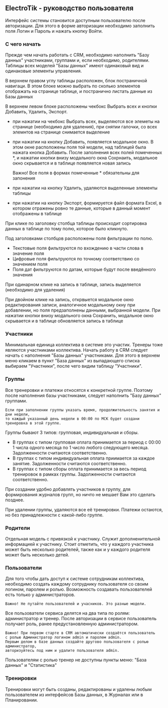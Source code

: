 ## ElectroTik - руководство пользователя

Интерфейс системы становится доступным пользователю после авторизации.
Для этого в форме авторизации необходимо заполнить поля Логин и Пароль и нажать кнопку Войти.

### С чего начать

Прежде чем начать работать с CRM, необходимо наполнить "Базу данных" участниками, группами и, если необходимо, родителями.
Таблицы всех моделей "Базы данных" имеют одинаковый вид и одинаковые элементы управления.

В верхнем правом углу таблицы расположен, блок постраничной навигаци. 
В этом блоке можно выбрать по сколько элементов отображать на странице таблице, и постранично листать данные из Базы данных

В верхнем левом блоке расположены чекбокс Выбрать всех и кнопки Добавить, Удалить, Экспорт.

- при нажатии на чекбокс Выбрать всех, выделяются все элеметы на странице (необходимо для удаления), при снятии галочки, со всех элемнтов на странице снимается выделение
- при нажатии на кнопку Добавить, появляется модальное окно. В этом окне расположены поля той модели, над таблицей была нажата кнопка Добавить. После заполнения всех полей  помеченных *, и нажатии кнопки внизу модального окна Сохрнаить, модальное окно скрывается и в таблице появляется новая запись

    Важно! Все поля в формах помеченные * обязательны для запонения

- при нажатии на кнопку Удалить, удаляются выделенные элементы таблицы
- при нажатии на кнопку Экспорт, формируется файл формата Excel, в котором отражены ровно те данные, которые в данный момент отображены в таблице

При клике по заголовку столбца таблицы происходит сортировка данных в таблице по тому полю, которое было кликнуто.

Под заголовками столбцов расположены поля фильтрации по полю.

- Текстовые поля фильтруются по вхождению в части слова в значение поля
- Цифровые поля фильтруются по точному соответствию со значением поля
- Поля дат фильтруются по датам, которые будут после введённого значения

При одинарном клике на запись в таблице, запись выделяется (необходимо для удаления)

При двойном клике на запись, открвыется модальное окно редактирования записи, аналогичное модальному окну при добавлении, но поля предзаполнены данными, выбранной модели. При нажатии кнопки внизу модального окна Сохранить, модальное окно скрывается и в таблице обновляется запись в таблице

### Участники

Минимальная единица коллектива в системе это участик.
Тренеры тоже являются участниками коллектива.
Начать работу в CRM следует начать с наполнения "Базы данных" участниками.
Для этого в верхнем меню кликаем в пункт "База данных" из выпадающего списка выбираем "Участники", после чего видим таблицу "Участники".

### Группы

Все тренеровки и платежи относятся к конкретной группе.
Поэтому после наполнения базы участниками, следует наполнить "Базу данных" группами.

    Если при заполнении группы указать время, продолжительность занятия и дни недели,
    то каждый указанный день недели в 00:00 по МСК будет создани тренеровка в этой группе.

Группы бывают 3 типов: групповая, индивидуальная и сборы.

- В группах с типом групповая оплата принимается за период с 00:00 1 числа одного месяца по 1 число любого следующего месяца.
Задолженности считаются соответственно.
- В группах с типом индивидуальная оплата приимается за каждое занятие. Задолженности считаются соответственно.
- В группах с типом сборы оплата принимается за весь период тренировок в рамках группы. Задолженности считаются соответственно.

При создании удобно добавлять участников в группу, для формирования журналов групп, но ничто не мешает Вам это сделать позднее.

При удалении группы, удаляются все её тренировки. Платежи остаются, но без принадлежности с какой-либо группе.

### Родители

Отдельная модель с привязкой к участнику. 
Служит дополненительной информацией к участнику. 
Стоит отметить, что у каждого участника может быть несколько родителей, также как и у каждого родителя может быть несколько детей.

### Пользователи

Для того чтобы дать доступ к системе сотрудникам коллектива, необходимо создать каждому сотруднику пользователя со своим логином, паролем и ролью. Возможность создавать пользователей есть только у администраторов.

    Важно! Не путайте пользователей и учасников. Это разные модели.

Все пользователи сервиса делятся на два типа по ролям: администратор и тренер.
После авторизации в сервисе пользователь получает роль, ранее предустановленную администратором.

    Важно! При первом старте в CRM автоматически создаётся пользователь 
    с ролью Администратор логином admin и паролем admin. 
    Первым делом в базе данных создайте другово пользователя с ролью администратор, 
    авторизуйтесь под ним и удалите пользователя admin.

Пользователям с ролью тренер не доступны пункты меню: "База данных" и "Статистика"

### Тренировки

Тренировки могут быть созданы, редактированы и удалены любым пользователем из интерфейсов Базы данных, в Журналах или в Планировании. 
